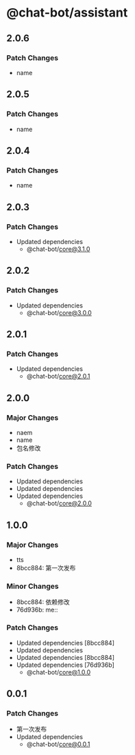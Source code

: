 # @chat-bot/assistant

## 2.0.6

### Patch Changes

- name

## 2.0.5

### Patch Changes

- name

## 2.0.4

### Patch Changes

- name

## 2.0.3

### Patch Changes

- Updated dependencies
  - @chat-bot/core@3.1.0

## 2.0.2

### Patch Changes

- Updated dependencies
  - @chat-bot/core@3.0.0

## 2.0.1

### Patch Changes

- Updated dependencies
  - @chat-bot/core@2.0.1

## 2.0.0

### Major Changes

- naem
- name
- 包名修改

### Patch Changes

- Updated dependencies
- Updated dependencies
- Updated dependencies
  - @chat-bot/core@2.0.0

## 1.0.0

### Major Changes

- tts
- 8bcc884: 第一次发布

### Minor Changes

- 8bcc884: 依赖修改
- 76d936b: me::

### Patch Changes

- Updated dependencies [8bcc884]
- Updated dependencies
- Updated dependencies [8bcc884]
- Updated dependencies [76d936b]
  - @chat-bot/core@1.0.0

## 0.0.1

### Patch Changes

- 第一次发布
- Updated dependencies
  - @chat-bot/core@0.0.1
